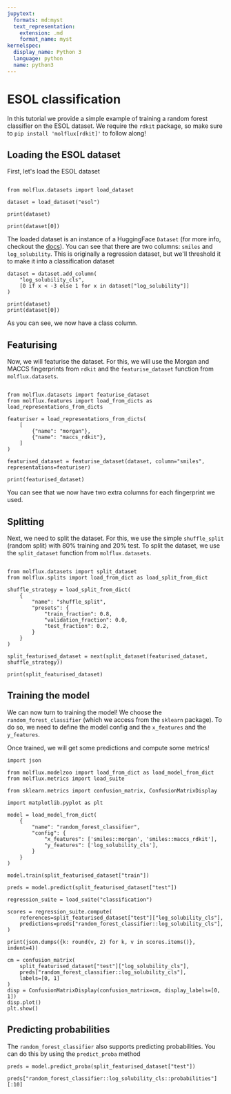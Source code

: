 ```yaml
---
jupytext:
  formats: md:myst
  text_representation:
    extension: .md
    format_name: myst
kernelspec:
  display_name: Python 3
  language: python
  name: python3
---
```


# ESOL classification

In this tutorial we provide a simple example of training a random forest classifier on the ESOL dataset. We require the ``rdkit``
package, so make sure to ``pip install 'molflux[rdkit]'`` to follow along!


## Loading the ESOL dataset

First, let's load the ESOL dataset

```{code-cell} ipython3

from molflux.datasets import load_dataset

dataset = load_dataset("esol")

print(dataset)

print(dataset[0])
```

The loaded dataset is an instance of a HuggingFace ``Dataset`` (for more info, checkout the [docs](https://huggingface.co/docs/datasets/index)).
You can see that there are two columns: ``smiles`` and ``log_solubility``. This is originally a regression dataset, but we'll
threshold it to make it into a classification dataset

```{code-cell} ipython3
dataset = dataset.add_column(
    "log_solubility_cls",
    [0 if x < -3 else 1 for x in dataset["log_solubility"]]
)

print(dataset)
print(dataset[0])
```

As you can see, we now have a class column.

## Featurising

Now, we will featurise the dataset. For this, we will use the Morgan and MACCS fingerprints from ``rdkit`` and the
``featurise_dataset`` function from ``molflux.datasets``.

```{code-cell} ipython3

from molflux.datasets import featurise_dataset
from molflux.features import load_from_dicts as load_representations_from_dicts

featuriser = load_representations_from_dicts(
    [
        {"name": "morgan"},
        {"name": "maccs_rdkit"},
    ]
)

featurised_dataset = featurise_dataset(dataset, column="smiles", representations=featuriser)

print(featurised_dataset)
```

You can see that we now have two extra columns for each fingerprint we used.

## Splitting

Next, we need to split the dataset. For this, we use the simple ``shuffle_split`` (random split) with 80% training and
20% test. To split the dataset, we use the ``split_dataset`` function from ``molflux.datasets``.

```{code-cell} ipython3

from molflux.datasets import split_dataset
from molflux.splits import load_from_dict as load_split_from_dict

shuffle_strategy = load_split_from_dict(
    {
        "name": "shuffle_split",
        "presets": {
            "train_fraction": 0.8,
            "validation_fraction": 0.0,
            "test_fraction": 0.2,
        }
    }
)

split_featurised_dataset = next(split_dataset(featurised_dataset, shuffle_strategy))

print(split_featurised_dataset)
```


## Training the model

We can now turn to training the model! We choose the ``random_forest_classifier`` (which we access from the ``sklearn`` package).
To do so, we need to define the model config and the ``x_features`` and the ``y_features``.

Once trained, we will get some predictions and compute some metrics!

```{code-cell} ipython3
import json

from molflux.modelzoo import load_from_dict as load_model_from_dict
from molflux.metrics import load_suite

from sklearn.metrics import confusion_matrix, ConfusionMatrixDisplay

import matplotlib.pyplot as plt

model = load_model_from_dict(
    {
        "name": "random_forest_classifier",
        "config": {
            "x_features": ['smiles::morgan', 'smiles::maccs_rdkit'],
            "y_features": ['log_solubility_cls'],
        }
    }
)

model.train(split_featurised_dataset["train"])

preds = model.predict(split_featurised_dataset["test"])

regression_suite = load_suite("classification")

scores = regression_suite.compute(
    references=split_featurised_dataset["test"]["log_solubility_cls"],
    predictions=preds["random_forest_classifier::log_solubility_cls"],
)

print(json.dumps({k: round(v, 2) for k, v in scores.items()}, indent=4))

cm = confusion_matrix(
    split_featurised_dataset["test"]["log_solubility_cls"],
    preds["random_forest_classifier::log_solubility_cls"],
    labels=[0, 1]
)
disp = ConfusionMatrixDisplay(confusion_matrix=cm, display_labels=[0, 1])
disp.plot()
plt.show()
```

## Predicting probabilities

The ``random_forest_classifier`` also supports predicting probabilities. You can do this by using the ``predict_proba`` method

```{code-cell} ipython3
preds = model.predict_proba(split_featurised_dataset["test"])

preds["random_forest_classifier::log_solubility_cls::probabilities"][:10]
```
